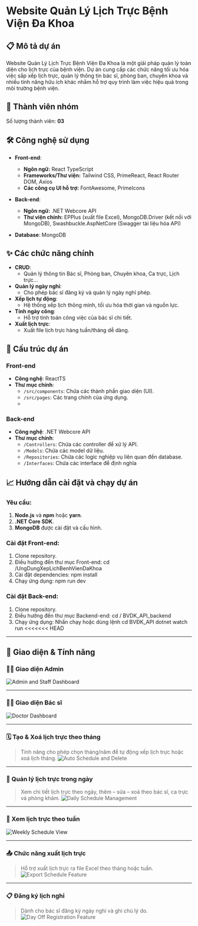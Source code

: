 # Website Quản Lý Lịch Trực Bệnh Viện Đa Khoa

## 📋 Mô tả dự án
Website Quản Lý Lịch Trực Bệnh Viện Đa Khoa là một giải pháp quản lý toàn diện cho lịch trực của bệnh viện. Dự án cung cấp các chức năng tối ưu hóa việc sắp xếp lịch trực, quản lý thông tin bác sĩ, phòng ban, chuyên khoa và nhiều tính năng hữu ích khác nhằm hỗ trợ quy trình làm việc hiệu quả trong môi trường bệnh viện.

## 👥 Thành viên nhóm
Số lượng thành viên: **03**

## 🛠 Công nghệ sử dụng
- **Front-end**:  
  - **Ngôn ngữ:** React TypeScript  
  - **Frameworks/Thư viện:** Tailwind CSS, PrimeReact, React Router DOM, Axios  
  - **Các công cụ UI hỗ trợ:** FontAwesome, PrimeIcons  

- **Back-end**:  
  - **Ngôn ngữ:** .NET Webcore API  
  - **Thư viện chính:** EPPlus (xuất file Excel), MongoDB.Driver (kết nối với MongoDB), Swashbuckle.AspNetCore (Swagger tài liệu hóa API)  

- **Database**: MongoDB  

## ✨ Các chức năng chính
- **CRUD**:
  - Quản lý thông tin Bác sĩ, Phòng ban, Chuyên khoa, Ca trực, Lịch trực...
- **Quản lý ngày nghỉ**:
  - Cho phép bác sĩ đăng ký và quản lý ngày nghỉ phép.
- **Xếp lịch tự động**:
  - Hệ thống xếp lịch thông minh, tối ưu hóa thời gian và nguồn lực.
- **Tính ngày công**:
  - Hỗ trợ tính toán công việc của bác sĩ chi tiết.
- **Xuất lịch trực**:
  - Xuất file lịch trực hàng tuần/tháng dễ dàng.

## 📂 Cấu trúc dự án
### **Front-end**
- **Công nghệ**: ReactTS
- **Thư mục chính**:
  - `/src/components`: Chứa các thành phần giao diện (UI).
  - `/src/pages`: Các trang chính của ứng dụng.
  - 
### **Back-end**
- **Công nghệ**: .NET Webcore API
- **Thư mục chính**:
  - `/Controllers`: Chứa các controller để xử lý API.
  - `/Models`: Chứa các model dữ liệu.
  - `/Repositories`: Chứa các logic nghiệp vụ liên quan đến database.
  - `/Interfaces`: Chứa các interface để định nghĩa

## 📈 Hướng dẫn cài đặt và chạy dự án
### Yêu cầu:
1. **Node.js** và **npm** hoặc **yarn**.
2. **.NET Core SDK**.
3. **MongoDB** được cài đặt và cấu hình.

### Cài đặt Front-end:
1. Clone repository.
2. Điều hướng đến thư mục Front-end:
   cd /UngDungXepLichBenhVienDaKhoa
3. Cài đặt dependencies:
  npm install
4. Chạy ứng dụng:
  npm run dev

### Cài đặt Back-end:
1. Clone repository.
2. Điều hướng đến thư mục Backend-end:
   cd / BVDK_API_backend
3. Chạy ứng dụng:
  Nhấn chạy hoặc dùng lệnh
    cd BVĐK_API
    dotnet watch run
<<<<<<< HEAD
---

## 📌 Giao diện & Tính năng

### 🧑‍💼 Giao diện Admin 
![Admin and Staff Dashboard](./screenshots/admin_staff_dashboard.png)

---

### 👨‍⚕️ Giao diện Bác sĩ
![Doctor Dashboard](./screenshots/doctor_dashboard.png)

---

### 🗓️ Tạo & Xoá lịch trực theo tháng
> Tính năng cho phép chọn tháng/năm để tự động xếp lịch trực hoặc xoá lịch tháng.
![Auto Schedule and Delete](./screenshots/auto_schedule_and_delete.png)

---

### 📅 Quản lý lịch trực trong ngày
> Xem chi tiết lịch trực theo ngày, thêm – sửa – xoá theo bác sĩ, ca trực và phòng khám.
![Daily Schedule Management](./screenshots/daily_schedule_management.png)

---

### 📆 Xem lịch trực theo tuần
![Weekly Schedule View](./screenshots/weekly_schedule_view.png)

---

### 📤 Chức năng xuất lịch trực
> Hỗ trợ xuất lịch trực ra file Excel theo tháng hoặc tuần.
![Export Schedule Feature](./screenshots/export_schedule_feature.png)

---

### 📋 Đăng ký lịch nghỉ
> Dành cho bác sĩ đăng ký ngày nghỉ và ghi chú lý do.
![Day Off Registration Feature](./screenshots/day_off_registration_feature.png)

